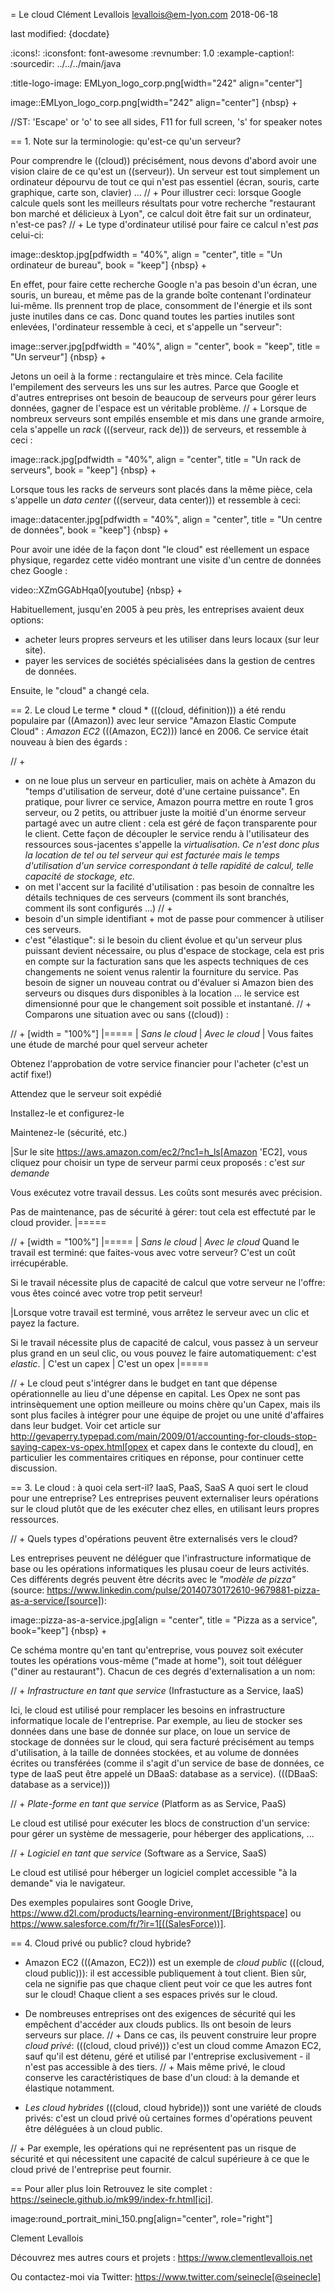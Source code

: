 = Le cloud
Clément Levallois <levallois@em-lyon.com>
2018-06-18

last modified: {docdate}

:icons!:
:iconsfont:   font-awesome
:revnumber: 1.0
:example-caption!:
:sourcedir: ../../../main/java

:title-logo-image: EMLyon_logo_corp.png[width="242" align="center"]

image::EMLyon_logo_corp.png[width="242" align="center"]
{nbsp} +

//ST: 'Escape' or 'o' to see all sides, F11 for full screen, 's' for speaker notes

== 1. Note sur la terminologie: qu'est-ce qu'un serveur?

Pour comprendre le ((cloud)) précisément, nous devons d'abord avoir une vision claire de ce qu'est un ((serveur)). Un serveur est tout simplement un ordinateur dépourvu de tout ce qui n'est pas essentiel (écran, souris, carte graphique, carte son, clavier) ...
// +
Pour illustrer ceci: lorsque Google calcule quels sont les meilleurs résultats pour votre recherche "restaurant bon marché et délicieux à Lyon", ce calcul doit être fait sur un ordinateur, n'est-ce pas?
// +
Le type d'ordinateur utilisé pour faire ce calcul n'est *pas* celui-ci:

image::desktop.jpg[pdfwidth = "40%", align = "center", title = "Un ordinateur de bureau", book = "keep"]
{nbsp} +

En effet, pour faire cette recherche Google n'a pas besoin d'un écran, une souris, un bureau, et même pas de la grande boîte contenant l'ordinateur lui-même.
Ils prennent trop de place, consomment de l'énergie et ils sont juste inutiles dans ce cas.
Donc quand toutes les parties inutiles sont enlevées, l'ordinateur ressemble à ceci, et s'appelle un "serveur":

image::server.jpg[pdfwidth = "40%", align = "center", book = "keep", title = "Un serveur"]
{nbsp} +

Jetons un oeil à la forme : rectangulaire et très mince.
Cela facilite l'empilement des serveurs les uns sur les autres.
Parce que Google et d'autres entreprises ont besoin de beaucoup de serveurs pour gérer leurs données, gagner de l'espace est un véritable problème.
// +
Lorsque de nombreux serveurs sont empilés ensemble et mis dans une grande armoire, cela s'appelle un *rack* (((serveur, rack de))) de serveurs, et ressemble à ceci :

image::rack.jpg[pdfwidth = "40%", align = "center", title = "Un rack de serveurs", book = "keep"]
{nbsp} +

Lorsque tous les racks de serveurs sont placés dans la même pièce, cela s'appelle un *data center* (((serveur, data center))) et ressemble à ceci:

image::datacenter.jpg[pdfwidth = "40%", align = "center", title = "Un centre de données", book = "keep"]
{nbsp} +

Pour avoir une idée de la façon dont "le cloud" est réellement un espace physique, regardez cette vidéo montrant une visite d'un centre de données chez Google :

video::XZmGGAbHqa0[youtube]
{nbsp} +

Habituellement, jusqu'en 2005 à peu près, les entreprises avaient deux options:

- acheter leurs propres serveurs et les utiliser dans leurs locaux (sur leur site).
- payer les services de sociétés spécialisées dans la gestion de centres de données.

Ensuite, le "cloud" a changé cela.

== 2. Le cloud
Le terme * cloud * (((cloud, définition))) a été rendu populaire par ((Amazon)) avec leur service "Amazon Elastic Compute Cloud" : *Amazon EC2* (((Amazon, EC2))) lancé en 2006. Ce service était nouveau à bien des égards :

// +
- on ne loue plus un serveur en particulier, mais on achète à Amazon du "temps d'utilisation de serveur, doté d'une certaine puissance". En pratique, pour  livrer ce service, Amazon pourra mettre en route 1 gros serveur, ou 2 petits, ou attribuer juste la moitié d'un énorme serveur partagé avec un autre client : cela est géré de façon transparente pour le client. Cette façon de découpler le service rendu à l'utilisateur des ressources sous-jacentes s'appelle la *virtualisation*. *Ce n'est donc plus la location de tel ou tel serveur qui est facturée mais le temps d'utilisation d'un service correspondant à telle rapidité de calcul, telle capacité de stockage, etc.*
- on met l'accent sur la facilité d'utilisation : pas besoin de connaître les détails techniques de ces serveurs (comment ils sont branchés, comment ils sont configurés ...)
// +
- besoin d'un simple identifiant +  mot de passe pour commencer à utiliser ces serveurs.
- c'est "élastique": si le besoin du client évolue et qu'un serveur plus puissant devient nécessaire, ou plus d'espace de stockage, cela est pris en compte sur la facturation sans que les aspects techniques de ces changements ne soient venus ralentir la fourniture du service. Pas besoin de signer un nouveau contrat ou d'évaluer si Amazon bien des serveurs ou disques durs disponibles à la location ... le service est dimensionné pour que le changement soit possible et instantané.
// +
Comparons une situation avec ou sans ((cloud)) :

// +
[width = "100%"]
|=====
| *Sans le cloud* | *Avec le cloud*
| Vous faites une étude de marché pour quel serveur acheter

Obtenez l'approbation de votre service financier pour l'acheter (c'est un actif fixe!)

Attendez que le serveur soit expédié

Installez-le et configurez-le

Maintenez-le (sécurité, etc.)

|Sur le site https://aws.amazon.com/ec2/?nc1=h_ls[Amazon 'EC2], vous cliquez pour choisir un type de serveur parmi ceux proposés : c'est *sur demande*

Vous exécutez votre travail dessus.
Les coûts sont mesurés avec précision.

Pas de maintenance, pas de sécurité à gérer: tout cela est effectuté par le cloud provider.
|=====


// +
[width = "100%"]
|=====
| *Sans le cloud* | *Avec le cloud*
Quand le travail est terminé: que faites-vous avec votre serveur? C'est un coût irrécupérable.

Si le travail nécessite plus de capacité de calcul que votre serveur ne l'offre: vous êtes coincé avec votre trop petit serveur!

|Lorsque votre travail est terminé, vous arrêtez le serveur avec un clic et payez la facture.

Si le travail nécessite plus de capacité de calcul, vous passez à un serveur plus grand en un seul clic, ou vous pouvez le faire automatiquement: c'est *elastic*.
| C'est un capex | C'est un opex
|=====

// +
Le cloud peut s'intégrer dans le budget en tant que dépense opérationnelle au lieu d'une dépense en capital.
Les Opex ne sont pas intrinsèquement une option meilleure ou moins chère qu'un Capex, mais ils sont plus faciles à intégrer pour une équipe de projet ou une unité d'affaires dans leur budget.
Voir cet article sur http://gevaperry.typepad.com/main/2009/01/accounting-for-clouds-stop-saying-capex-vs-opex.html[opex et capex dans le contexte du cloud], en particulier les commentaires critiques en réponse, pour continuer cette discussion.

== 3. Le cloud : à quoi cela sert-il? IaaS, PaaS, SaaS
A quoi sert le cloud pour une entreprise? Les entreprises peuvent externaliser leurs opérations sur le cloud plutôt que de les exécuter chez elles, en utilisant leurs propres ressources.

// +
Quels types d'opérations peuvent être externalisés vers le cloud?

Les entreprises peuvent ne déléguer que l'infrastructure informatique de base ou les opérations informatiques les plusau coeur de leurs activités.
Ces différents degrés peuvent être décrits avec le *"modèle de pizza"*  (source: https://www.linkedin.com/pulse/20140730172610-9679881-pizza-as-a-service/[source]):

image::pizza-as-a-service.jpg[align = "center", title = "Pizza as a service", book="keep"]
{nbsp} +

Ce schéma montre qu'en tant qu'entreprise, vous pouvez soit exécuter toutes les opérations vous-même ("made at home"), soit tout déléguer ("diner au restaurant").
Chacun de ces degrés d'externalisation a un nom:

// +
*Infrastructure en tant que service* (Infrastucture as a Service, IaaS)

Ici, le cloud est utilisé pour remplacer les besoins en infrastructure informatique locale de l'entreprise. Par exemple, au lieu de stocker ses données dans une base de donnée sur place, on loue un service de stockage de données sur le cloud, qui sera facturé précisément au temps d'utilisation, à la taille de données stockées, et au volume de données écrites ou transférées (comme il s'agit d'un service de base de données, ce type de IaaS peut être appelé un DBaaS: database as a service). (((DBaaS: database as a service)))

// +
*Plate-forme en tant que service* (Platform as as Service, PaaS)

Le cloud est utilisé pour exécuter les blocs de construction d'un service: pour gérer un système de messagerie, pour héberger des applications, ...

// +
*Logiciel en tant que service* (Software as a Service, SaaS)

Le cloud est utilisé pour héberger un logiciel complet accessible "à la demande" via le navigateur.

Des exemples populaires sont Google Drive, https://www.d2l.com/products/learning-environment/[Brightspace] ou https://www.salesforce.com/fr/?ir=1[((SalesForce))].

== 4. Cloud privé ou public? cloud hybride?
- Amazon EC2 (((Amazon, EC2))) est un exemple de *cloud public* (((cloud, cloud public))): il est accessible publiquement à tout client. Bien sûr, cela ne signifie pas que chaque client peut voir ce que les autres font sur le cloud! Chaque client a ses espaces privés sur le cloud.

- De nombreuses entreprises ont des exigences de sécurité qui les empêchent d'accéder aux clouds publics.
Ils ont besoin de leurs serveurs sur place.
// +
Dans ce cas, ils peuvent construire leur propre *cloud privé*: (((cloud, cloud privé))) c'est un cloud comme Amazon EC2, sauf qu'il est détenu, géré et utilisé par l'entreprise exclusivement - il n'est pas accessible à des tiers.
// +
Mais même privé, le cloud conserve les caractéristiques de base d'un cloud: à la demande et élastique notamment.

- *Les cloud ​​hybrides* (((cloud, cloud hybride))) sont une variété de clouds ​​privés: c'est un cloud privé où certaines formes d'opérations peuvent être déléguées à un cloud public.

// +
Par exemple, les opérations qui ne représentent pas un risque de sécurité et qui nécessitent une capacité de calcul supérieure à ce que le cloud privé de l'entreprise peut fournir.

== Pour aller plus loin
Retrouvez le site complet : https://seinecle.github.io/mk99/index-fr.html[ici].

image:round_portrait_mini_150.png[align="center", role="right"]

Clement Levallois

Découvrez mes autres cours et projets : https://www.clementlevallois.net

Ou contactez-moi via Twitter: https://www.twitter.com/seinecle[@seinecle]
